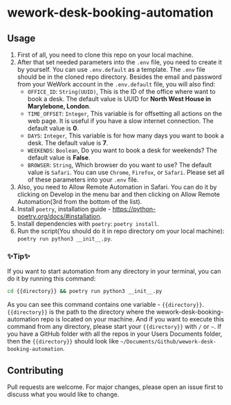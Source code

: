 # wework-desk-booking-automation

## Usage

1. First of all, you need to clone this repo on your local machine.
2. After that set needed parameters into the `.env` file, you need to create it by yourself. You can use `.env.default` as a template. The `.env` file should be in the cloned repo directory.
   Besides the email and password from your WeWork account in the `.env.default` file, you will also find:
   - `OFFICE_ID`: `String(UUID)`, This is the ID of the office where want to book a desk. The default value is UUID for **North West House in Marylebone, London**.
   - `TIME_OFFSET`: `Integer`, This variable is for offsetting all actions on the web page. It is useful if you have a slow internet connection. The default value is **0**.
   - `DAYS`: `Integer`, This variable is for how many days you want to book a desk. The default value is **7**.
   - `WEEKENDS`: `Boolean`, Do you want to book a desk for weekends? The default value is **False**.
   - `BROWSER`: `String`, Which browser do you want to use? The default value is `Safari`. You can use `Chrome`, `Firefox`, or `Safari`.
   Please set all of these parameters into your `.env` file.
3. Also, you need to Allow Remote Automation in Safari. You can do it by clicking on Develop in the menu bar and then clicking on Allow Remote Automation(3rd from the bottom of the list).
4. Install `poetry`, installation guide - https://python-poetry.org/docs/#installation.
5. Install dependencies with `poetry`: `poetry install`.
6. Run the script(You should do it in repo directory om your local machine): `poetry run python3 __init__.py`.

### ✨Tip✨

If you want to start automation from any directory in your terminal, you can do it by running this command:

```bash
cd {{directory}} && poetry run python3 __init__.py
```

As you can see this command contains one variable - `{{directory}}`. `{{directory}}` is the path to the directory where the wework-desk-booking-automation repo is located on your machine. And if you want to execute this command from any directory, please start your `{{directory}}` with `/` or `~`. If you have a GitHub folder with all the repos in your Users Documents folder, then the `{{directory}}` should look like `~/Documents/Github/wework-desk-booking-automation`.

## Contributing

Pull requests are welcome. For major changes, please open an issue first to discuss what you would like to change.
